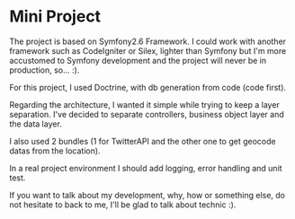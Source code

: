 Mini Project
=======

The project is based on Symfony2.6 Framework.
I could work with another framework such as CodeIgniter or Silex, lighter than Symfony but I'm more accustomed to Symfony development and the project will never be in production, so... :).

For this project, I used Doctrine, with db generation from code (code first).

Regarding the architecture, I wanted it simple while trying to keep a layer separation.
I've decided to separate controllers, business object layer and the data layer.

I also used 2 bundles (1 for TwitterAPI and the other one to get geocode datas from the location).

In a real project environment I should add logging, error handling and unit test.

If you want to talk about my development, why, how or something else, do not hesitate to back to me, I'll be glad to talk about technic :).
